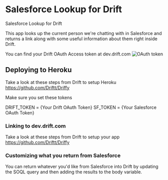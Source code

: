 # Salesforce Lookup for Drift
Salesforce Lookup for Drift

This app looks up the current person we're chatting with in Salesforce and returns a link along with some useful information about them right inside Drift.

You can find your Drift OAuth Access token at dev.drift.com
![OAuth token](https://d1ax1i5f2y3x71.cloudfront.net/items/073z1y1f3Q2F28381M3J/%5B8fbf40aa6cdb4864f1a68d0bc9e04eff%5D_Screen+Shot+2017-11-17+at+9.31.53+AM.png?X-CloudApp-Visitor-Id=2789091&v=7439000e)

## Deploying to Heroku

Take a look at these steps from Drift to setup Heroku https://github.com/Driftt/Driffy

Make sure you set these tokens

DRIFT_TOKEN = {Your Drift OAuth Token}
SF_TOKEN = {Your Salesforce OAuth Token}

### Linking to dev.drift.com

Take a look at these steps from Drift to setup your app https://github.com/Driftt/Driffy

### Customizing what you return from Salesforce

You can return whatever you'd like from Salesforce into Drift by updating the SOQL query and then adding the results to the body variable. 
